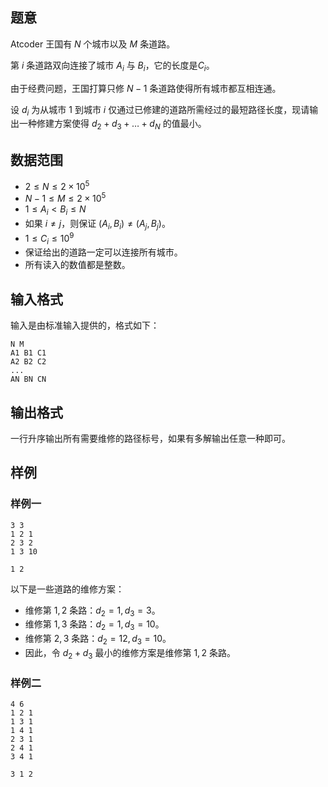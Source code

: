 ## 题意
Atcoder 王国有 $N$ 个城市以及 $M$ 条道路。

第 $i$ 条道路双向连接了城市 $A_i$ 与 $B_i$，它的长度是$C_i$。

由于经费问题，王国打算只修 $N-1$ 条道路使得所有城市都互相连通。

设 $d_i$ 为从城市 $1$ 到城市 $i$ 仅通过已修建的道路所需经过的最短路径长度，现请输出一种修建方案使得 $d_2+d_3+\dots+d_N$ 的值最小。

## 数据范围

- $2≤N≤2×10^5$
- $N-1 \leq M \leq 2\times10^5$
- $1 \leq A_i < B_i \leq N$
- 如果 $i\neq j$，则保证 $(A_i,B_i)\neq(A_j,B_j)$。
- $1\leq C_i \leq 10^9$
- 保证给出的道路一定可以连接所有城市。
- 所有读入的数值都是整数。

## 输入格式

输入是由标准输入提供的，格式如下：

```
N M
A1 B1 C1
A2 B2 C2
...
AN BN CN
```

## 输出格式

一行升序输出所有需要维修的路径标号，如果有多解输出任意一种即可。

## 样例

### 样例一

```
3 3
1 2 1
2 3 2
1 3 10
```

```
1 2
```

以下是一些道路的维修方案：

- 维修第 $1,2$ 条路：$d_2=1,d_3=3$。
- 维修第 $1,3$ 条路：$d_2=1,d_3=10$。
- 维修第 $2,3$ 条路：$d_2=12,d_3=10$。
- 因此，令 $d_2+d_3$ 最小的维修方案是维修第 $1,2$ 条路。

### 样例二

```
4 6
1 2 1
1 3 1
1 4 1
2 3 1
2 4 1
3 4 1
```

```
3 1 2
```
